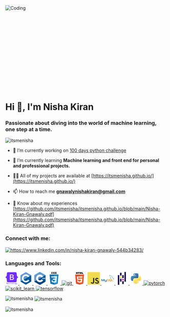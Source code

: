 <img align="right" alt="Coding" width="1000" height="300" src="https://the-decoder.com/wp-content/uploads/2023/07/office_work_monitor_woman.png">
<br><br><br>
<h1 align="left">Hi 👋, I'm Nisha Kiran</h1>
<h3 align="left">Passionate about diving into the world of machine learning, one step at a time.</h3>

<p align="left"> <img src="https://komarev.com/ghpvc/?username=itsmenisha&label=Profile%20views&color=0e75b6&style=flat" alt="itsmenisha" /> </p>

- 🔭 I’m currently working on [100 days python challenge](https://github.com/itsmenisha/100_Days_Python_codes)

- 🌱 I’m currently learning **Machine learning and front end for personal and professional projects.**

- 👨‍💻 All of my projects are available at [https://itsmenisha.github.io/](https://itsmenisha.github.io/)

- 📫 How to reach me **gnawalynishakiran@gmail.com**

- 📄 Know about my experiences [https://github.com/itsmenisha/itsmenisha.github.io/blob/main/Nisha-Kiran-Gnawaly.pdf](https://github.com/itsmenisha/itsmenisha.github.io/blob/main/Nisha-Kiran-Gnawaly.pdf)

<h3 align="left">Connect with me:</h3>
<p align="left">
<a href="https://linkedin.com/in/https://www.linkedin.com/in/nisha-kiran-gnawaly-544b34283/" target="blank"><img align="center" src="https://raw.githubusercontent.com/rahuldkjain/github-profile-readme-generator/master/src/images/icons/Social/linked-in-alt.svg" alt="https://www.linkedin.com/in/nisha-kiran-gnawaly-544b34283/" height="30" width="40" /></a>
</p>

<h3 align="left">Languages and Tools:</h3>
<p align="left"> <a href="https://getbootstrap.com" target="_blank" rel="noreferrer"> <img src="https://raw.githubusercontent.com/devicons/devicon/master/icons/bootstrap/bootstrap-plain-wordmark.svg" alt="bootstrap" width="40" height="40"/> </a> <a href="https://www.cprogramming.com/" target="_blank" rel="noreferrer"> <img src="https://raw.githubusercontent.com/devicons/devicon/master/icons/c/c-original.svg" alt="c" width="40" height="40"/> </a> <a href="https://www.w3schools.com/cpp/" target="_blank" rel="noreferrer"> <img src="https://raw.githubusercontent.com/devicons/devicon/master/icons/cplusplus/cplusplus-original.svg" alt="cplusplus" width="40" height="40"/> </a> <a href="https://www.w3schools.com/css/" target="_blank" rel="noreferrer"> <img src="https://raw.githubusercontent.com/devicons/devicon/master/icons/css3/css3-original-wordmark.svg" alt="css3" width="40" height="40"/> </a> <a href="https://git-scm.com/" target="_blank" rel="noreferrer"> <img src="https://www.vectorlogo.zone/logos/git-scm/git-scm-icon.svg" alt="git" width="40" height="40"/> </a> <a href="https://www.w3.org/html/" target="_blank" rel="noreferrer"> <img src="https://raw.githubusercontent.com/devicons/devicon/master/icons/html5/html5-original-wordmark.svg" alt="html5" width="40" height="40"/> </a> <a href="https://developer.mozilla.org/en-US/docs/Web/JavaScript" target="_blank" rel="noreferrer"> <img src="https://raw.githubusercontent.com/devicons/devicon/master/icons/javascript/javascript-original.svg" alt="javascript" width="40" height="40"/> </a> <a href="https://www.mysql.com/" target="_blank" rel="noreferrer"> <img src="https://raw.githubusercontent.com/devicons/devicon/master/icons/mysql/mysql-original-wordmark.svg" alt="mysql" width="40" height="40"/> </a> <a href="https://pandas.pydata.org/" target="_blank" rel="noreferrer"> <img src="https://raw.githubusercontent.com/devicons/devicon/2ae2a900d2f041da66e950e4d48052658d850630/icons/pandas/pandas-original.svg" alt="pandas" width="40" height="40"/> </a> <a href="https://www.python.org" target="_blank" rel="noreferrer"> <img src="https://raw.githubusercontent.com/devicons/devicon/master/icons/python/python-original.svg" alt="python" width="40" height="40"/> </a> <a href="https://pytorch.org/" target="_blank" rel="noreferrer"> <img src="https://www.vectorlogo.zone/logos/pytorch/pytorch-icon.svg" alt="pytorch" width="40" height="40"/> </a> <a href="https://scikit-learn.org/" target="_blank" rel="noreferrer"> <img src="https://upload.wikimedia.org/wikipedia/commons/0/05/Scikit_learn_logo_small.svg" alt="scikit_learn" width="40" height="40"/> </a> <a href="https://www.tensorflow.org" target="_blank" rel="noreferrer"> <img src="https://www.vectorlogo.zone/logos/tensorflow/tensorflow-icon.svg" alt="tensorflow" width="40" height="40"/> </a> </p>

<p><img align="left" src="https://github-readme-stats.vercel.app/api/top-langs?username=itsmenisha&show_icons=true&locale=en&layout=compact" alt="itsmenisha" /></p>

<p>&nbsp;<img align="center" src="https://github-readme-stats.vercel.app/api?username=itsmenisha&show_icons=true&locale=en" alt="itsmenisha" /></p>

<p><img align="center" src="https://github-readme-streak-stats.herokuapp.com/?user=itsmenisha&" alt="itsmenisha" /></p>
